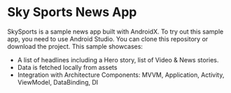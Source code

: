 # Sky Sports News App

SkySports is a sample news app built with AndroidX.
To try out this sample app, you need to use Android Studio. You can clone this repository or download the project.
This sample showcases:
* A list of headlines including a Hero story, list of Video & News stories.
* Data is fetched locally from assets
* Integration with Architecture Components: MVVM, Application, Activity, ViewModel, DataBinding, DI
 
